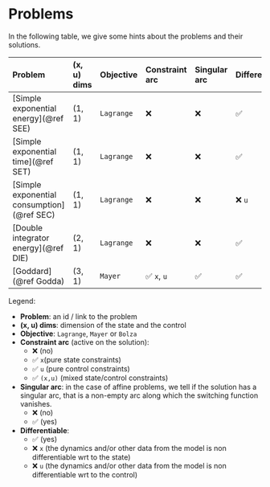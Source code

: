 # Problems

In the following table, we give some hints about the problems and their solutions.

| **Problem**                                | **(x, u) dims** | **Objective** | **Constraint arc** | **Singular arc** | **Differentiable** |
| :----------------------------------------- | :-------------- | :------------ | :----------------- | :--------------- | :----------------- |
| [Simple exponential energy](@ref SEE)      | (1, 1)          | `Lagrange`    | ❌                 | ❌               | ✅                 |
| [Simple exponential time](@ref SET)        | (1, 1)          | `Lagrange`    | ❌                 | ❌               | ✅                 |
| [Simple exponential consumption](@ref SEC) | (1, 1)          | `Lagrange`    | ❌                 | ❌               | ❌ `u`             |
| [Double integrator energy](@ref DIE)       | (2, 1)          | `Lagrange`    | ❌                 | ❌               | ✅                 |
| [Goddard](@ref Godda)                      | (3, 1)          | `Mayer`       | ✅ `x`, `u`        | ✅               | ✅                 |

Legend:

- **Problem**: an id / link to the problem
- **(x, u) dims**: dimension of the state and the control
- **Objective**: `Lagrange`, `Mayer` or `Bolza`
- **Constraint arc** (active on the solution):
  - ❌ (no)
  - ✅ `x`(pure state constraints)
  - ✅ `u` (pure control constraints)
  - ✅ `(x,u)` (mixed state/control constraints)
- **Singular arc**: in the case of affine problems, we tell if the solution has a singular arc, that is a non-empty arc along which the switching function vanishes.
  - ❌ (no)
  - ✅ (yes)
- **Differentiable**:
  - ✅ (yes)
  - ❌ `x` (the dynamics and/or other data from the model is non differentiable wrt to the state)
  - ❌ `u` (the dynamics and/or other data from the model is non differentiable wrt to the control)
